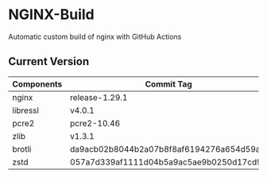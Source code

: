 # NGINX-Build
Automatic custom build of nginx with GitHub Actions

## Current Version
| Components | Commit Tag |
|--|--|
| nginx | release-1.29.1 |
| libressl | v4.0.1 |
| pcre2 | pcre2-10.46 |
| zlib | v1.3.1 |
| brotli | da9acb02b8044b2a07b8f8af6194276a654d59ac |
| zstd | 057a7d339af1111d04b5a9ac5ae9b0250d17cd94 |
